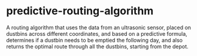 # predictive-routing-algorithm
A routing algorithm that uses the data from an ultrasonic sensor, placed on dustbins across different coordinates, and based on a predictive formula, determines if a dustbin needs to be emptied the following day, and also returns the optimal route through all the dustbins, starting from the depot.
